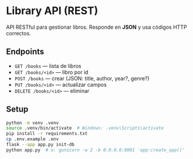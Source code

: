 # Library API (REST)

API RESTful para gestionar libros. Responde en **JSON** y usa códigos HTTP correctos.

## Endpoints
- `GET /books` — lista de libros
- `GET /books/<id>` — libro por id
- `POST /books` — crear (JSON: title, author, year?, genre?)
- `PUT /books/<id>` — actualizar campos
- `DELETE /books/<id>` — eliminar

## Setup
```bash
python -m venv .venv
source .venv/bin/activate  # Windows: .venv\Scripts\activate
pip install -r requirements.txt
cp .env.example .env
flask --app app.py init-db
python app.py  # o: gunicorn -w 2 -b 0.0.0.0:8001 'app:create_app()'
```

